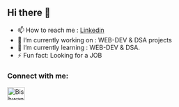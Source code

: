 ## Hi there 👋
- 📫 How to reach me : [Linkedin](https://www.linkedin.com/in/bishwanathpaul/)
- 🔭 I’m currently working on : WEB-DEV & DSA projects
- 🌱 I’m currently learning : WEB-DEV & DSA.
- ⚡ Fun fact: Looking for a JOB

<h3 align="left">Connect with me:</h3>
<p align="left">
<a href="https://www.linkedin.com/in/bishwanathpaul/" target="_blank"><img align="center" src="https://raw.githubusercontent.com/rahuldkjain/github-profile-readme-generator/master/src/images/icons/Social/linked-in-alt.svg" alt="Bishwanath Paul" height="30" width="40" /></a>
</p>


<!--
**Bishwa7/Bishwa7** is a ✨ _special_ ✨ repository because its `README.md` (this file) appears on your GitHub profile.

Here are some ideas to get you started:

- 🔭 I’m currently working on ...
- 🌱 I’m currently learning ...
- 👯 I’m looking to collaborate on ...
- 🤔 I’m looking for help with ...
- 💬 Ask me about ...
- 📫 How to reach me: ...
- 😄 Pronouns: ...
- ⚡ Fun fact: ...
-->
